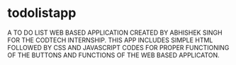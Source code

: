# todolistapp
A TO DO LIST WEB BASED APPLICATION CREATED BY ABHISHEK SINGH FOR THE CODTECH INTERNSHIP.
THIS APP INCLUDES SIMPLE HTML FOLLOWED BY CSS AND JAVASCRIPT CODES FOR PROPER FUNCTIONING OF THE BUTTONS AND FUNCTIONS OF THE WEB BASED APPLICATON.
